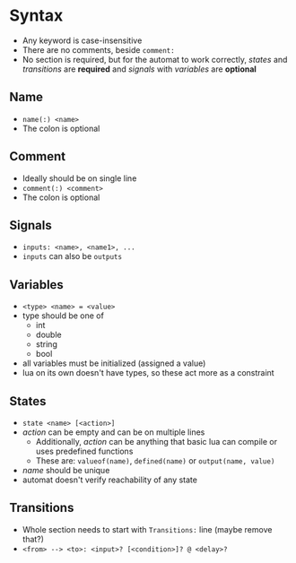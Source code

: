 # Syntax
- Any keyword is case-insensitive
- There are no comments, beside `comment:`
- No section is required, but for the automat to work correctly, 
 _states_ and _transitions_ are **required** and *signals* with *variables* are **optional**

## Name
- `name(:) <name>`
- The colon is optional

## Comment
- Ideally should be on single line
- `comment(:) <comment>`
- The colon is optional

## Signals
- `inputs: <name>, <name1>, ...`
- `inputs` can also be `outputs`

## Variables
- `<type> <name> = <value>`
- type should be one of
  - int
  - double
  - string
  - bool
- all variables must be initialized (assigned a value)
- lua on its own doesn't have types, so these act more as a constraint

## States
- `state <name> [<action>]`
- _action_ can be empty and can be on multiple lines
  - Additionally, _action_ can be anything that basic lua can compile or uses predefined functions
  - These are: `valueof(name)`, `defined(name)` or `output(name, value)`
- _name_ should be unique
- automat doesn't verify reachability of any state

## Transitions
- Whole section needs to start with `Transitions:` line (maybe remove that?)
- `<from> --> <to>: <input>? [<condition>]? @ <delay>?`
